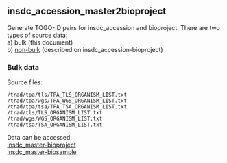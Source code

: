 ## insdc_accession_master2bioproject

Generate TOGO-ID pairs for insdc_accession and bioproject. There are two types of source data:</br>
a) bulk (this document)</br>
b) [non-bulk](https://github.com/ddbj/ddbj-utils/tree/main/insdc_accession-bioproject) (described on insdc_accession-bioproject)</br>

### Bulk data
Source files:
```
/trad/tpa/tls/TPA_TLS_ORGANISM_LIST.txt
/trad/tpa/wgs/TPA_WGS_ORGANISM_LIST.txt
/trad/tpa/tsa/TPA_TSA_ORGANISM_LIST.txt
/trad/tls/TLS_ORGANISM_LIST.txt
/trad/wgs/WGS_ORGANISM_LIST.txt
/trad/tsa/TSA_ORGANISM_LIST.txt
```
Data can be accessed:</br>
[insdc_master-bioproject](https://ddbj.nig.ac.jp/public/rdf/dblink/insdc_master-bioproject/)</br>
[insdc_master-biosample](https://ddbj.nig.ac.jp/public/rdf/dblink/insdc_master-biosample/)</br>
